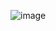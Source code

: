 ![image](https://github.com/Amawers/attendify/assets/101647124/428f7e2a-313a-4c36-a967-b790df0c9c50)
